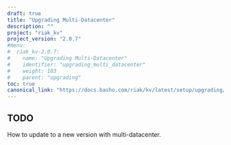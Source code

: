 ```yaml
---
draft: true
title: "Upgrading Multi-Datacenter"
description: ""
project: "riak_kv"
project_version: "2.0.7"
#menu:
#  riak_kv-2.0.7:
#    name: "Upgrading Multi-Datacenter"
#    identifier: "upgrading_multi_datacenter"
#    weight: 103
#    parent: "upgrading"
toc: true
canonical_link: "https://docs.basho.com/riak/kv/latest/setup/upgrading/multi-datacenter"
---
```


## TODO

How to update to a new version with multi-datacenter.
